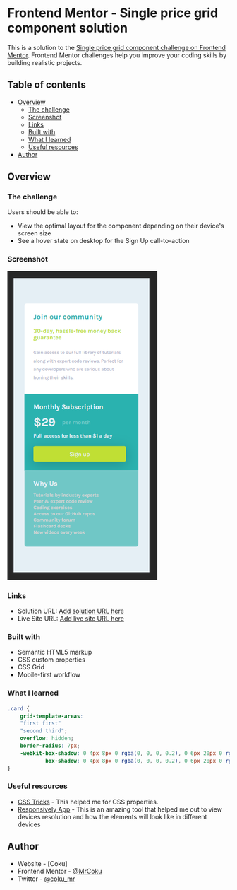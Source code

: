 # Frontend Mentor - Single price grid component solution

This is a solution to the [Single price grid component challenge on Frontend Mentor](https://www.frontendmentor.io/challenges/single-price-grid-component-5ce41129d0ff452fec5abbbc). Frontend Mentor challenges help you improve your coding skills by building realistic projects. 

## Table of contents

- [Overview](#overview)
  - [The challenge](#the-challenge)
  - [Screenshot](#screenshot)
  - [Links](#links)
  - [Built with](#built-with)
  - [What I learned](#what-i-learned)
  - [Useful resources](#useful-resources)
- [Author](#author)

## Overview

### The challenge

Users should be able to:

- View the optimal layout for the component depending on their device's screen size
- See a hover state on desktop for the Sign Up call-to-action

### Screenshot

![](sc.png)

### Links

- Solution URL: [Add solution URL here](https://www.frontendmentor.io/solutions/css-grid-layout-SU5-B1o0A)
- Live Site URL: [Add live site URL here](https://mrcoku.github.io/Single-Price-Grid/)

### Built with

- Semantic HTML5 markup
- CSS custom properties
- CSS Grid
- Mobile-first workflow

### What I learned

```css
.card {
    grid-template-areas: 
    "first first"
    "second third";
    overflow: hidden;
    border-radius: 7px;
    -webkit-box-shadow: 0 4px 8px 0 rgba(0, 0, 0, 0.2), 0 6px 20px 0 rgb(0, 0, 0, 0.2);
            box-shadow: 0 4px 8px 0 rgba(0, 0, 0, 0.2), 0 6px 20px 0 rgb(0, 0, 0, 0.2);
}
```

### Useful resources

- [CSS Tricks](https://css-tricks.com/) - This helped me for CSS properties.
- [Responsively App](https://responsively.app/) - This is an amazing tool that helped me out to view devices resolution and how the elements will look like in different devices


## Author

- Website - [Coku]
- Frontend Mentor - [@MrCoku](https://www.frontendmentor.io/profile/MrCoku)
- Twitter - [@coku_mr](https://twitter.com/coku_mr)


